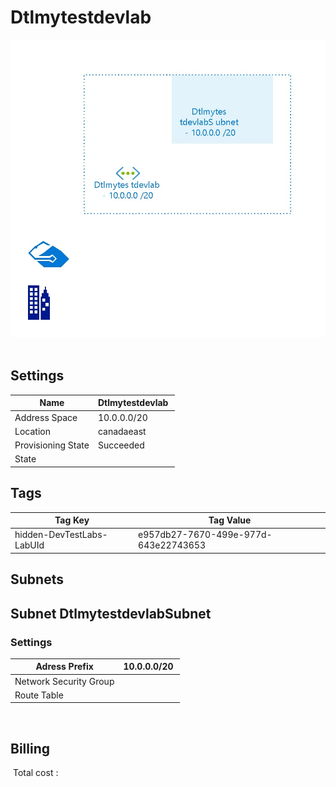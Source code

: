 # Dtlmytestdevlab 
![alt text](/../assets/ab412581b75f462fbde1231e78b2f310.jpg) 
## Settings


| Name | Dtlmytestdevlab  |
| --- | --- |
| Address Space | 10.0.0.0/20  |
| Location | canadaeast  |
| Provisioning State | Succeeded  |
| State |   |

## Tags


| Tag Key | Tag Value |
| --- | --- |
| hidden-DevTestLabs-LabUId  | e957db27-7670-499e-977d-643e22743653  |

## Subnets

## Subnet DtlmytestdevlabSubnet

### Settings


| Adress Prefix | 10.0.0.0/20  |
| --- | --- |
| Network Security Group |   |
| Route Table |   |

 
## Billing
 Total cost : 
